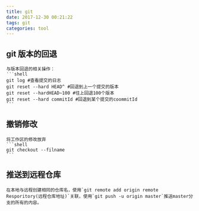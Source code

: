 ```yaml
---
title: git
date: 2017-12-30 00:21:22
tags: git
categories: tool
---
```

## git 版本的回退
    与版本回退的相关操作：
    ‵‵‵shell
    git log #查看提交的日志
    git reset --hard HEAD^ #回退到上一个提交的版本
    git reset --hardHEAD~100 #往上回退100个版本
    git reset --hard commitId #回退到某个提交的coommitId
    ```
## 撤销修改
    将工作区的修改放弃
    ```shell
    git checkout --filname
    ```
## 推送到远程仓库
    在本地与远程创建相同的仓库名，使用`git remote add origin remote Resporitory(远程仓库地址)`关联，使用`git push -u origin master`推送master分支的所有的内容。
    